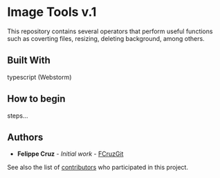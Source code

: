 # Image Tools v.1

This repository contains several operators that perform useful functions such as coverting files, resizing, deleting background, among others.

## Built With

typescript (Webstorm)

## How to begin

steps...

## Authors

* **Felippe Cruz** - *Initial work* - [FCruzGit](https://github.com/FCruzGit)

See also the list of [contributors](https://github.com/your/project/contributors) who participated in this project.
